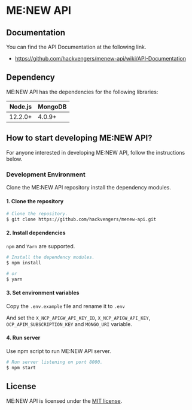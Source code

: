 # ME:NEW API

## Documentation

You can find the API Documentation at the following link.

- https://github.com/hackvengers/menew-api/wiki/API-Documentation

## Dependency

ME:NEW API has the dependencies for the following libraries:

| Node.js | MongoDB |
| ------- | ------- |
| 12.2.0+ | 4.0.9+  |

## How to start developing ME:NEW API?

For anyone interested in developing ME:NEW API, follow the instructions below.

### Development Environment

Clone the ME:NEW API repository install the dependency modules.

#### 1. Clone the repository

```bash
# Clone the repository.
$ git clone https://github.com/hackvengers/menew-api.git
```

#### 2. Install dependencies

`npm` and `Yarn` are supported.

```bash
# Install the dependency modules.
$ npm install

# or
$ yarn
```

#### 3. Set environment variables

Copy the `.env.example` file and rename it to `.env`

And set the `X_NCP_APIGW_API_KEY_ID`, `X_NCP_APIGW_API_KEY`, `OCP_APIM_SUBSCRIPTION_KEY` and `MONGO_URI` variable.

#### 4. Run server

Use npm script to run ME:NEW API server.

```bash
# Run server listening on port 8000.
$ npm start
```

## License

ME:NEW API is licensed under the [MIT license](LICENSE).
